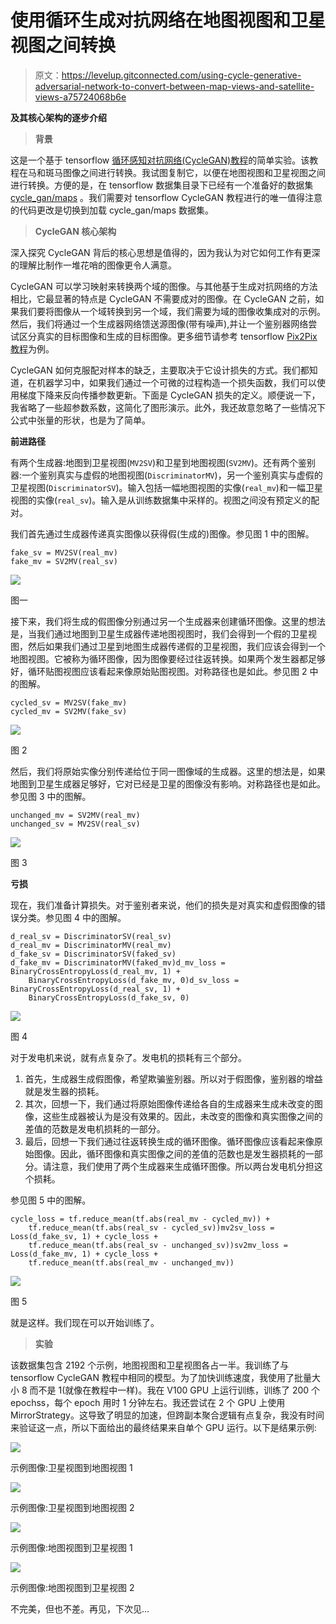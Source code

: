 # 使用循环生成对抗网络在地图视图和卫星视图之间转换

> 原文：<https://levelup.gitconnected.com/using-cycle-generative-adversarial-network-to-convert-between-map-views-and-satellite-views-a75724068b6e>

**及其核心架构的逐步介绍**

> **背景**

这是一个基于 tensorflow [循环感知对抗网络(CycleGAN)教程](https://www.tensorflow.org/tutorials/generative/cyclegan)的简单实验。该教程在马和斑马图像之间进行转换。我试图复制它，以便在地图视图和卫星视图之间进行转换。方便的是，在 tensorflow 数据集目录下已经有一个准备好的数据集 [cycle_gan/maps](https://www.tensorflow.org/datasets/catalog/cycle_gan#cycle_ganmaps) 。我们需要对 tensorflow CycleGAN 教程进行的唯一值得注意的代码更改是切换到加载 cycle_gan/maps 数据集。

> **CycleGAN 核心架构**

深入探究 CycleGAN 背后的核心思想是值得的，因为我认为对它如何工作有更深的理解比制作一堆花哨的图像更令人满意。

CycleGAN 可以学习映射来转换两个域的图像。与其他基于生成对抗网络的方法相比，它最显著的特点是 CycleGAN 不需要成对的图像。在 CycleGAN 之前，如果我们要将图像从一个域转换到另一个域，我们需要为域的图像收集成对的示例。然后，我们将通过一个生成器网络馈送源图像(带有噪声),并让一个鉴别器网络尝试区分真实的目标图像和生成的目标图像。更多细节请参考 tensorflow [Pix2Pix 教程](https://www.tensorflow.org/tutorials/generative/pix2pix)为例。

CycleGAN 如何克服配对样本的缺乏，主要取决于它设计损失的方式。我们都知道，在机器学习中，如果我们通过一个可微的过程构造一个损失函数，我们可以使用梯度下降来反向传播参数更新。下面是 CycleGAN 损失的定义。顺便说一下，我省略了一些超参数系数，这简化了图形演示。此外，我还故意忽略了一些情况下公式中张量的形状，也是为了简单。

**前进路径**

有两个生成器:地图到卫星视图(`MV2SV`)和卫星到地图视图(`SV2MV`)。还有两个鉴别器:一个鉴别真实与虚假的地图视图(`DiscriminatorMV`)，另一个鉴别真实与虚假的卫星视图(`DiscriminatorSV`)。输入包括一幅地图视图的实像(`real_mv`)和一幅卫星视图的实像(`real_sv`)。输入是从训练数据集中采样的。视图之间没有预定义的配对。

我们首先通过生成器传递真实图像以获得假(生成的)图像。参见图 1 中的图解。

```
fake_sv = MV2SV(real_mv)
fake_mv = SV2MV(real_sv)
```

![](img/6c2912f37b36bb6a845f54a9c663a4da.png)

图一

接下来，我们将生成的假图像分别通过另一个生成器来创建循环图像。这里的想法是，当我们通过地图到卫星生成器传递地图视图时，我们会得到一个假的卫星视图，然后如果我们通过卫星到地图生成器传递假的卫星视图，我们应该会得到一个地图视图。它被称为循环图像，因为图像要经过往返转换。如果两个发生器都足够好，循环贴图视图应该看起来像原始贴图视图。对称路径也是如此。参见图 2 中的图解。

```
cycled_sv = MV2SV(fake_mv)
cycled_mv = SV2MV(fake_sv)
```

![](img/6ee843118c6bc00f61702225b930cabe.png)

图 2

然后，我们将原始实像分别传递给位于同一图像域的生成器。这里的想法是，如果地图到卫星生成器足够好，它对已经是卫星的图像没有影响。对称路径也是如此。参见图 3 中的图解。

```
unchanged_mv = SV2MV(real_mv)
unchanged_sv = MV2SV(real_sv)
```

![](img/3dd9faf2112e80e8c2c46aace61bb3a8.png)

图 3

**亏损**

现在，我们准备计算损失。对于鉴别者来说，他们的损失是对真实和虚假图像的错误分类。参见图 4 中的图解。

```
d_real_sv = DiscriminatorSV(real_sv)
d_real_mv = DiscriminatorMV(real_mv)
d_fake_sv = DiscriminatorSV(faked_sv)
d_fake_mv = DiscriminatorMV(faked_mv)d_mv_loss = BinaryCrossEntropyLoss(d_real_mv, 1) + 
    BinaryCrossEntropyLoss(d_fake_mv, 0)d_sv_loss = BinaryCrossEntropyLoss(d_real_sv, 1) + 
    BinaryCrossEntropyLoss(d_fake_sv, 0)
```

![](img/a5c21abc20b86089dffd7a10c50c4af3.png)

图 4

对于发电机来说，就有点复杂了。发电机的损耗有三个部分。

1.  首先，生成器生成假图像，希望欺骗鉴别器。所以对于假图像，鉴别器的增益就是发生器的损耗。
2.  其次，回想一下，我们通过将原始图像传递给各自的生成器来生成未改变的图像，这些生成器被认为是没有效果的。因此，未改变的图像和真实图像之间的差值的范数是发电机损耗的一部分。
3.  最后，回想一下我们通过往返转换生成的循环图像。循环图像应该看起来像原始图像。因此，循环图像和真实图像之间的差值的范数也是发生器损耗的一部分。请注意，我们使用了两个生成器来生成循环图像。所以两台发电机分担这个损耗。

参见图 5 中的图解。

```
cycle_loss = tf.reduce_mean(tf.abs(real_mv - cycled_mv)) + 
    tf.reduce_mean(tf.abs(real_sv - cycled_sv))mv2sv_loss = Loss(d_fake_sv, 1) + cycle_loss + 
    tf.reduce_mean(tf.abs(real_sv - unchanged_sv))sv2mv_loss = Loss(d_fake_mv, 1) + cycle_loss +    
    tf.reduce_mean(tf.abs(real_mv - unchanged_mv))
```

![](img/fa452343fb5e2ea5af7220d2222c6a0b.png)

图 5

就是这样。我们现在可以开始训练了。

> **实验**

该数据集包含 2192 个示例，地图视图和卫星视图各占一半。我训练了与 tensorflow CycleGAN 教程中相同的模型。为了加快训练速度，我使用了批量大小 8 而不是 1(就像在教程中一样)。我在 V100 GPU 上运行训练，训练了 200 个 epochss，每个 epoch 用时 1 分钟左右。我还尝试在 2 个 GPU 上使用 MirrorStrategy。这导致了明显的加速，但跨副本聚合逻辑有点复杂，我没有时间来验证这一点，所以下面给出的最终结果来自单个 GPU 运行。以下是结果示例:

![](img/106432b016f3a1906d75dc8979e2af53.png)

示例图像:卫星视图到地图视图 1

![](img/a5cc6cf54193ceeae8355f372812d016.png)

示例图像:卫星视图到地图视图 2

![](img/bb2e452c273076adea2610417f5dc427.png)

示例图像:地图视图到卫星视图 1

![](img/93d4c98cfc70badccece74d66cd43dea.png)

示例图像:地图视图到卫星视图 2

不完美，但也不差。再见，下次见…